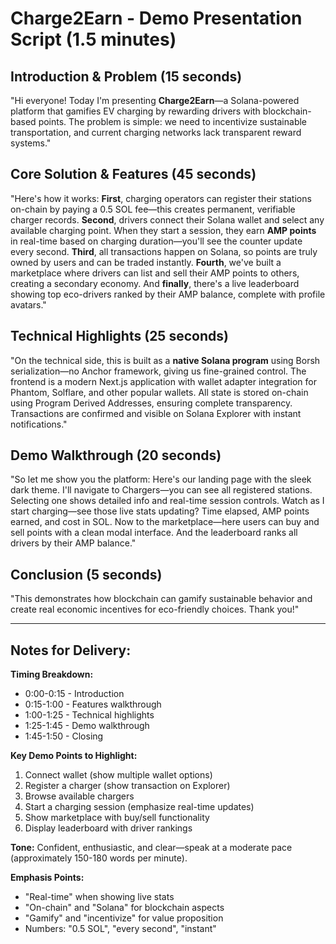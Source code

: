 # Charge2Earn - Demo Presentation Script (1.5 minutes)

## Introduction & Problem (15 seconds)
"Hi everyone! Today I'm presenting **Charge2Earn**—a Solana-powered platform that gamifies EV charging by rewarding drivers with blockchain-based points. The problem is simple: we need to incentivize sustainable transportation, and current charging networks lack transparent reward systems."

## Core Solution & Features (45 seconds)
"Here's how it works: **First**, charging operators can register their stations on-chain by paying a 0.5 SOL fee—this creates permanent, verifiable charger records. **Second**, drivers connect their Solana wallet and select any available charging point. When they start a session, they earn **AMP points** in real-time based on charging duration—you'll see the counter update every second. **Third**, all transactions happen on Solana, so points are truly owned by users and can be traded instantly. **Fourth**, we've built a marketplace where drivers can list and sell their AMP points to others, creating a secondary economy. And **finally**, there's a live leaderboard showing top eco-drivers ranked by their AMP balance, complete with profile avatars."

## Technical Highlights (25 seconds)
"On the technical side, this is built as a **native Solana program** using Borsh serialization—no Anchor framework, giving us fine-grained control. The frontend is a modern Next.js application with wallet adapter integration for Phantom, Solflare, and other popular wallets. All state is stored on-chain using Program Derived Addresses, ensuring complete transparency. Transactions are confirmed and visible on Solana Explorer with instant notifications."

## Demo Walkthrough (20 seconds)
"So let me show you the platform: Here's our landing page with the sleek dark theme. I'll navigate to Chargers—you can see all registered stations. Selecting one shows detailed info and real-time session controls. Watch as I start charging—see those live stats updating? Time elapsed, AMP points earned, and cost in SOL. Now to the marketplace—here users can buy and sell points with a clean modal interface. And the leaderboard ranks all drivers by their AMP balance."

## Conclusion (5 seconds)
"This demonstrates how blockchain can gamify sustainable behavior and create real economic incentives for eco-friendly choices. Thank you!"

---

## Notes for Delivery:

**Timing Breakdown:**
- 0:00-0:15 - Introduction
- 0:15-1:00 - Features walkthrough
- 1:00-1:25 - Technical highlights
- 1:25-1:45 - Demo walkthrough
- 1:45-1:50 - Closing

**Key Demo Points to Highlight:**
1. Connect wallet (show multiple wallet options)
2. Register a charger (show transaction on Explorer)
3. Browse available chargers
4. Start a charging session (emphasize real-time updates)
5. Show marketplace with buy/sell functionality
6. Display leaderboard with driver rankings

**Tone:** Confident, enthusiastic, and clear—speak at a moderate pace (approximately 150-180 words per minute).

**Emphasis Points:**
- "Real-time" when showing live stats
- "On-chain" and "Solana" for blockchain aspects
- "Gamify" and "incentivize" for value proposition
- Numbers: "0.5 SOL", "every second", "instant"

